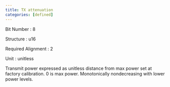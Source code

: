 ```yaml
---
title: TX attenuation
categories: [defined]
---
```

Bit Number
: 8

Structure
: u16

Required Alignment
: 2

Unit
: unitless

Transmit power expressed as unitless distance from max power set at
factory calibration. 0 is max power. Monotonically nondecreasing with
lower power levels.
